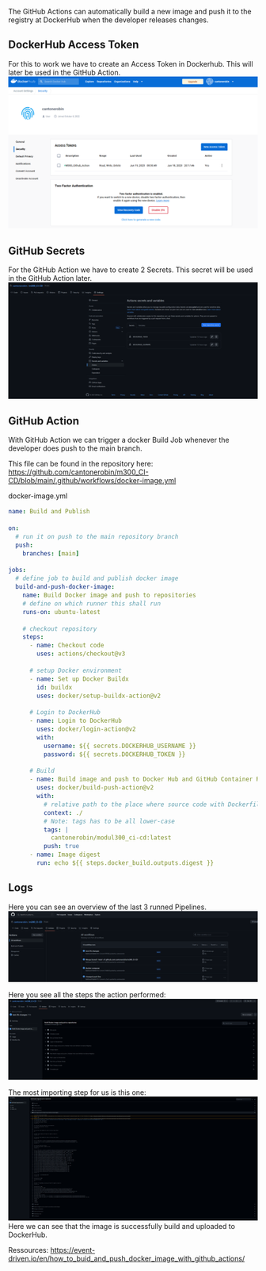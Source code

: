 
The GitHub Actions can automatically build a new image and push it to the registry at DockerHub when the developer releases changes. 

## DockerHub Access Token 
For this to work we have to create an Access Token in Dockerhub. This will later be used in the GitHub Action.
![Dockerfile Logs](Dockerhub_Access_Token.png)
## GitHub Secrets
For the GitHub Action we have to create 2 Secrets. This secret will be used in the GitHub Action later.
![Dockerfile Logs](Github_Secrets.png)

## GitHub Action
With GitHub Action we can trigger a docker Build Job whenever the developer does push to the main branch.

This file can be found in the repository here: https://github.com/cantonerobin/m300_CI-CD/blob/main/.github/workflows/docker-image.yml

docker-image.yml
``` yaml
name: Build and Publish

on:
  # run it on push to the main repository branch
  push:
    branches: [main]  

jobs:
  # define job to build and publish docker image
  build-and-push-docker-image:
    name: Build Docker image and push to repositories
    # define on which runner this shall run
    runs-on: ubuntu-latest

    # checkout repository
    steps:
      - name: Checkout code
        uses: actions/checkout@v3

      # setup Docker environment
      - name: Set up Docker Buildx
        id: buildx
        uses: docker/setup-buildx-action@v2

	  # Login to DockerHub
      - name: Login to DockerHub
        uses: docker/login-action@v2
        with:
          username: ${{ secrets.DOCKERHUB_USERNAME }}
          password: ${{ secrets.DOCKERHUB_TOKEN }}

	  # Build 
      - name: Build image and push to Docker Hub and GitHub Container Registry
        uses: docker/build-push-action@v2
        with:
          # relative path to the place where source code with Dockerfile is located
          context: ./
          # Note: tags has to be all lower-case
          tags: |
            cantonerobin/modul300_ci-cd:latest
          push: true
      - name: Image digest
        run: echo ${{ steps.docker_build.outputs.digest }}

```

## Logs
Here you can see an overview of the last 3 runned Pipelines.
![Github Action overview](GitHub_Action_Overwiew.png)

Here you see all the steps the action performed:
![Github Action Steps](GitHub_Action_Steps.png)

The most importing step for us is this one:
![GitHub Action Build&Push](GitHub_Action_Build&Push.png)
Here we can see that the image is successfully build and uploaded to DockerHub.


Ressources: https://event-driven.io/en/how_to_buid_and_push_docker_image_with_github_actions/